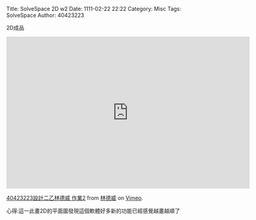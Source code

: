 Title: SolveSpace 2D w2
Date: 1111-02-22 22:22
Category: Misc
Tags: SolveSpace
Author: 40423223

<!-- PELICAN_END_SUMMARY -->

<p>2D成品</p>
<iframe src="https://player.vimeo.com/video/190062872" width="640" height="400" frameborder="0" webkitallowfullscreen mozallowfullscreen allowfullscreen></iframe>
<p><a href="https://vimeo.com/190062872">40423223設計二乙林德威 作業2</a> from <a href="https://vimeo.com/user57340245">林德威</a> on <a href="https://vimeo.com">Vimeo</a>.</p>

心得:這一此畫2D的平面圖發現這個軟體好多新的功能已經感覺越畫越順了